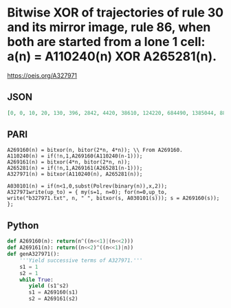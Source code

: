 # Bitwise XOR of trajectories of rule 30 and its mirror image, rule 86, when both are started from a lone 1 cell: a\(n\) \= A110240\(n\) XOR A265281\(n\)\.
https://oeis.org/A327971
## JSON
```JSON
[0, 0, 10, 20, 130, 396, 2842, 4420, 38610, 124220, 684490, 1385044, 8891330, 26281036, 192525274, 269101060, 2454365330, 8588410876, 43860512138, 89059958420, 551714970626, 1663794165260, 12235920695450, 19683098342340, 164315052318034, 538162708968636, 2894532467106378, 6192136868790228, 37503903254935874, 114926395086966988, 814341599153559130]
```
## PARI
```PARI
A269160(n) = bitxor(n, bitor(2*n, 4*n)); \\ From A269160.
A110240(n) = if(!n,1,A269160(A110240(n-1)));
A269161(n) = bitxor(4*n, bitor(2*n, n));
A265281(n) = if(!n,1,A269161(A265281(n-1)));
A327971(n) = bitxor(A110240(n), A265281(n));
```
```PARI
A030101(n) = if(n<1,0,subst(Polrev(binary(n)),x,2));
A327971write(up_to) = { my(s=1, n=0); for(n=0,up_to, write("b327971.txt", n, " ", bitxor(s, A030101(s))); s = A269160(s)); };
```
## Python
```Python
def A269160(n): return(n^((n<<1)|(n<<2)))
def A269161(n): return((n<<2)^((n<<1)|n))
def genA327971():
    '''Yield successive terms of A327971.'''
    s1 = 1
    s2 = 1
    while True:
       yield (s1^s2)
       s1 = A269160(s1)
       s2 = A269161(s2)
```
